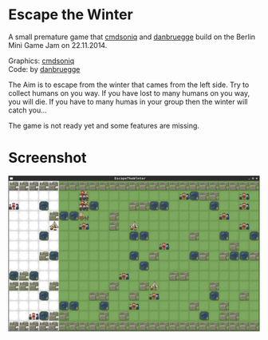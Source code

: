 Escape the Winter
=================
A small premature game that [cmdsoniq][] and [danbruegge][] build on the Berlin Mini Game Jam
on 22.11.2014.

Graphics: [cmdsoniq][]  
Code: by [danbruegge][]

The Aim is to escape from the winter that cames from the left side. Try to
collect humans on you way. If you have lost to many humans on you way, you will
die. If you have to many humas in your group then the winter will catch you...

The game is not ready yet and some features are missing.

Screenshot
==========
![Screenshot of Guzzle](assets/images/escapethewinter.png)

[cmdsoniq]: http://twitter.com/cmdsoniq/    "cmdsoniq"
[danbruegge]:        http://twitter.com/danbruegge/  "danbruegge"
